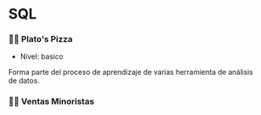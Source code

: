 # SQL

### 🍕🍕  Plato's Pizza

- Nivel: basico

Forma parte del proceso de aprendizaje de  varias herramienta de análisis de datos. 

### 🧾💶  Ventas Minoristas
